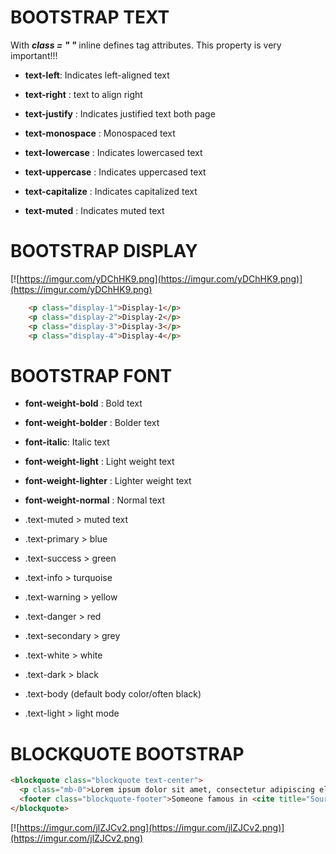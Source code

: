 # BOOTSTRAP TEXT 
With ***class = " "***  inline defines tag attributes. This property is very important!!!
- **text-left**: Indicates left-aligned text	
- **text-right** : text to align right
- **text-justify** : Indicates justified text both page	


- **text-monospace** : Monospaced text 


- **text-lowercase** : Indicates lowercased text	
- **text-uppercase** : Indicates uppercased text
- **text-capitalize** : Indicates capitalized text
- **text-muted** : Indicates muted text

# BOOTSTRAP DISPLAY
[![https://imgur.com/yDChHK9.png](https://imgur.com/yDChHK9.png)](https://imgur.com/yDChHK9.png)
```HTML
    <p class="display-1">Display-1</p>
    <p class="display-2">Display-2</p>
    <p class="display-3">Display-3</p>
    <p class="display-4">Display-4</p>
```

# BOOTSTRAP FONT
- **font-weight-bold** :	Bold text	
- **font-weight-bolder** :	Bolder text	
- **font-italic**:	Italic text	
- **font-weight-light** :	Light weight text	
- **font-weight-lighter** :	Lighter weight text	
- **font-weight-normal** :	Normal text


- .text-muted > muted text
- .text-primary > blue
- .text-success > green
- .text-info > turquoise
- .text-warning > yellow
- .text-danger > red
- .text-secondary > grey
- .text-white > white
- .text-dark > black
- .text-body (default body color/often black) 
- .text-light > light mode


# BLOCKQUOTE BOOTSTRAP
```HTML
<blockquote class="blockquote text-center">
  <p class="mb-0">Lorem ipsum dolor sit amet, consectetur adipiscing elit. Integer posuere erat a ante.</p>
  <footer class="blockquote-footer">Someone famous in <cite title="Source Title">Source Title</cite></footer>
</blockquote>
```

[![https://imgur.com/jlZJCv2.png](https://imgur.com/jlZJCv2.png)](https://imgur.com/jlZJCv2.png)



